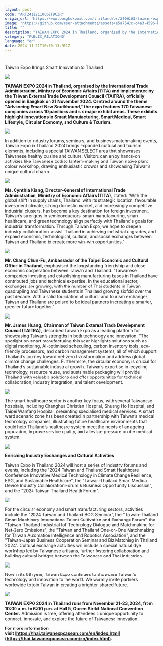 ```yaml
---
layout: post
code: "ART2411211006ZT9CZR"
origin_url: "https://www.bangkokpost.com/thailand/pr/2906265/taiwan-expo-brings-smart-innovation-to-thailand-"
image: "https://github.com/user-attachments/assets/e5a7542c-c4a3-4596-b984-83bc50b96fd7"
title: ""
description: "TAIWAN EXPO 2024 in Thailand, organised by the International Trade Administration, Ministry of Economic Affairs (TITA) and implemented by the Taiwan External Trade Development Council (TAITRA), officially opened in Bangkok on 21 November 2024. Centred around the theme \"Advancing Smart New Southbound,\" the expo features 170 Taiwanese companies across 10 pavilions and six major exhibit areas. These exhibits highlight innovations in Smart Manufacturing, Smart Medical, Smart Lifestyle, Circular Economy, and Culture & Tourism."
category: "PUBLIC_RELATIONS"
language: "en"
date: 2024-11-21T10:50:13.951Z
---
```


# 

Taiwan Expo Brings Smart Innovation to Thailand

![](https://github.com/user-attachments/assets/743af3e7-f9c3-438f-889e-b1a9f0677195)

**TAIWAN EXPO 2024 in Thailand, organised by the International Trade Administration, Ministry of Economic Affairs (TITA) and implemented by the Taiwan External Trade Development Council (TAITRA), officially opened in Bangkok on 21 November 2024. Centred around the theme "Advancing Smart New Southbound," the expo features 170 Taiwanese companies across 10 pavilions and six major exhibit areas. These exhibits highlight innovations in Smart Manufacturing, Smart Medical, Smart Lifestyle, Circular Economy, and Culture & Tourism.**  

![](https://static.bangkokpost.com/media/content/20241121/5354565.jpg)

In addition to industry forums, seminars, and business matchmaking events, Taiwan Expo in Thailand 2024 brings expanded cultural and tourism elements, including a special TAIWAN SELECT area that showcases Taiwanese healthy cuisine and culture. Visitors can enjoy hands-on activities like Taiwanese zodiac lantern-making and Taiwan native plant colour workshop, drawing enthusiastic crowds and showcasing Taiwan’s unique cultural charm. 

![](https://github.com/user-attachments/assets/06b1eefa-c053-4707-a05e-8f36494134bf)

**Ms. Cynthia Kiang, Director-General of International Trade Administration, Ministry of Economic Affairs (TITA),** stated: "With the global shift in supply chains, Thailand, with its strategic location, favourable investment climate, strong domestic market, and increasingly competitive industrial clusters, has become a key destination for foreign investment. Taiwan’s strengths in semiconductors, smart manufacturing, smart healthcare, and green technology align perfectly with Thailand's goals for industrial transformation. Through Taiwan Expo, we hope to deepen industry collaboration, assist Thailand in achieving industrial upgrades, and expand economic, technological, cultural, and social exchanges between Taiwan and Thailand to create more win-win opportunities." 

![](https://github.com/user-attachments/assets/0611d2b3-9af2-43f7-a480-a3b025d1a13e)

**Mr. Chang Chun-Fu, Ambassador of the Taipei Economic and Cultural Office in Thailand,** emphasised the longstanding friendship and close economic cooperation between Taiwan and Thailand. "Taiwanese companies investing and establishing manufacturing bases in Thailand have contributed jobs and technical expertise. In the educational sector, exchanges are growing, with the number of Thai students in Taiwan quadrupling and Taiwanese students in Thailand growing sixfold over the past decade. With a solid foundation of cultural and tourism exchanges, Taiwan and Thailand are poised to be ideal partners in creating a smarter, greener future together." 

![](https://github.com/user-attachments/assets/c840f114-432e-4e65-a2d8-7e0bde435946)

**Mr. James Huang, Chairman of Taiwan External Trade Development Council (TAITRA),** described Taiwan Expo as a leading platform for showcasing Taiwan’s strengths in both technology and innovation. “The spotlight on smart manufacturing this year highlights solutions such as digital monitoring, AI-optimised scheduling, carbon inventory tools, eco-friendly processors, and carbon management systems, all of which support Thailand’s journey toward net-zero transformation and address global climate change challenges. Furthermore, the circular economy is crucial for Thailand’s sustainable industrial growth. Taiwan’s expertise in recycling technology, resource reuse, and sustainable packaging will provide Thailand with valuable solutions and offer opportunities for technical collaboration, industry integration, and talent development.  

![](https://github.com/user-attachments/assets/e171f267-c010-401f-a78a-64f7a95c3fe5)

The smart healthcare sector is another key focus, with several Taiwanese hospitals, including Changhua Christian Hospital, Shuang Ho Hospital, and Taipei Wanfang Hospital, presenting specialised medical services. A smart ward scenario zone has been created in partnership with Taiwan’s medical technology companies, illustrating future healthcare environments that could help Thailand’s healthcare system meet the needs of an ageing population, improve service quality, and alleviate pressure on the medical system. 

![](https://github.com/user-attachments/assets/769047f8-fe2b-42bb-96a8-802e43d18d31)

**Enriching Industry Exchanges and Cultural Activities** 

Taiwan Expo in Thailand 2024 will host a series of industry forums and events, including the "2024 Taiwan and Thailand Smart Healthcare Conference Innovative Medical Technology in Climate Change Resilience, ESG, and Sustainable Healthcare", the "Taiwan-Thailand Smart Medical Device Industry Collaboration Forum & Business Opportunity Discussion", and the "2024 Taiwan-Thailand Health Forum". 

![](https://static.bangkokpost.com/media/content/20241121/5354571.jpg)

For the circular economy and smart manufacturing sectors, activities include the "2024 Taiwan and Thailand BCG Seminar", the "Taiwan-Thailand Smart Machinery International Talent Cultivation and Exchange Forum", the "Taiwan-Thailand Industrial IoT Technology Dialogue and Matchmaking for Net-Zero Emissions", the "Taiwan and Thailand One-on-One Matchmaking for Taiwan Automation Intelligence and Robotics Association", and the "Taiwan-Japan Business Cooperation Seminar and Biz Matching in Thailand 2024". Cultural exchange activities will include a special natural dye workshop led by Taiwanese artisans, further fostering collaboration and building cultural bridges between the Taiwanese and Thai industries. 

![](https://github.com/user-attachments/assets/70bf242e-29a4-4ce2-afbd-bf5f95166baa)

Now in its 8th year, Taiwan Expo continues to showcase Taiwan's technology and innovation to the world. We warmly invite partners worldwide to join Taiwan in creating a brighter, shared future. 

![](https://github.com/user-attachments/assets/88207ea2-28b7-4a97-9fa5-68a222d04fb2)

**TAIWAN EXPO 2024 in Thailand runs from November 21-23, 2024, from 10:00 a.m. to 6:00 p.m. at Hall 5, Queen Sirikit National Convention Center.** Admission is free, offering attendees a unique opportunity to connect, innovate, and explore the future of Taiwanese innovation. 

**For more information, visit [https://thai.taiwanexpoasean.com/en/index.html](https://thai.taiwanexpoasean.com/en/index.html).**